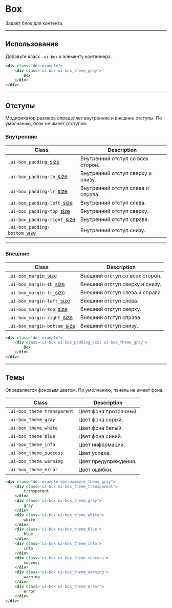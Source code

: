 <!--
docs/blocks/box|3
-->

# Box

Задаёт блок для контента.

---

## Использование

Добавьте класс `.ui-box` к элементу контейнера.

``` html
<div class="doc-example">
    <div class='ui-box ui-box_theme_gray'>
        Box
    </div>
</div>
```

---

## Отступы

Модификатор размера определяет внутренние и внешние отступы. По умолчанию, блок не имеет отступов.

### Внутренние

|                         Class                          |            Description            |
|--------------------------------------------------------|-----------------------------------|
|  `.ui-box_padding_`[size](docs/base/sizes.html)        | Внутренний отступ со всех сторон. |
|  `.ui-box_padding-tb_`[size](docs/base/sizes.html)     | Внутренний отступ сверху и снизу. |
|  `.ui-box_padding-lr_`[size](docs/base/sizes.html)     | Внутренний отступ слева и справа. |
|  `.ui-box_padding-left_`[size](docs/base/sizes.html)   | Внутренний отступ слева.          |
|  `.ui-box_padding-top_`[size](docs/base/sizes.html)    | Внутренний отступ сверху.         |
|  `.ui-box_padding-right_`[size](docs/base/sizes.html)  | Внутренний отступ справа.         |
|  `.ui-box_padding-bottom_`[size](docs/base/sizes.html) | Внутренний отступ снизу.          |

---

### Внешние

|                         Class                         |            Description         |
|-------------------------------------------------------|--------------------------------|
|  `.ui-box_margin_`[size](docs/base/sizes.html)        | Внешний отступ со всех сторон. |
|  `.ui-box_margin-tb_`[size](docs/base/sizes.html)     | Внешний отступ сверху и снизу. |
|  `.ui-box_margin-lr_`[size](docs/base/sizes.html)     | Внешний отступ слева и справа. |
|  `.ui-box_margin-left_`[size](docs/base/sizes.html)   | Внешний отступ слева.          |
|  `.ui-box_margin-top_`[size](docs/base/sizes.html)    | Внешний отступ сверху.         |
|  `.ui-box_margin-right_`[size](docs/base/sizes.html)  | Внешний отступ справа.         |
|  `.ui-box_margin-bottom_`[size](docs/base/sizes.html) | Внешний отступ снизу.          |



``` html
<div class="doc-example">
    <div class='ui-box ui-box_padding_xxxl ui-box_theme_gray'>
        Box
    </div>
</div>
```

---

## Темы

Определяется фоновым цветом. По умолчанию, панель не имеет фона.

|            Class            |       Description     |
|-----------------------------|-----------------------|
| `.ui-box_theme_transparent` | Цвет фона прозрачный. |
| `.ui-box_theme_gray`        | Цвет фона серый.      |
| `.ui-box_theme_white`       | Цвет фона белый.      |
| `.ui-box_theme_blue`        | Цвет фона синий.      |
| `.ui-box_theme_info`        | Цвет информации.      |
| `.ui-box_theme_success`     | Цвет успеха.          |
| `.ui-box_theme_warning`     | Цвет предупреждения.  |
| `.ui-box_theme_error`       | Цвет ошибки.          |

``` html
<div class="doc-example doc-example_theme_gray">
    <div class='ui-box ui-box_theme_transparent'>
        transparent
    </div>
    <div class='ui-box ui-box_theme_gray'>
        gray
    </div>
    <div class='ui-box ui-box_theme_white'>
        white
    </div>
    <div class='ui-box ui-box_theme_blue'>
        blue
    </div>
    <div class='ui-box ui-box_theme_info'>
        info
    </div>
    <div class='ui-box ui-box_theme_success'>
        success
    </div>
    <div class='ui-box ui-box_theme_warning'>
        warning
    </div>
    <div class='ui-box ui-box_theme_error'>
        error
    </div>
</div>
```
